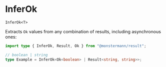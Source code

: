 # InferOk

`InferOk<T>`

Extracts `Ok` values from any combination of results, including asynchronous ones:

```ts
import type { InferOk, Result, Ok } from "@monstermann/result";

// boolean | string
type Example = InferOk<Ok<boolean> | Result<string, string>>;
```
